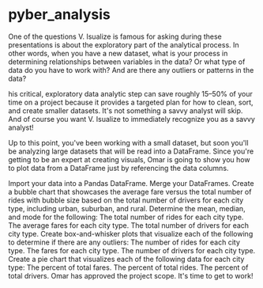 # pyber_analysis

One of the questions V. Isualize is famous for asking during these presentations is about the exploratory part of the analytical process. In other words, when you have a new dataset, what is your process in determining relationships between variables in the data? Or what type of data do you have to work with? And are there any outliers or patterns in the data?

his critical, exploratory data analytic step can save roughly 15–50% of your time on a project because it provides a targeted plan for how to clean, sort, and create smaller datasets. It's not something a savvy analyst will skip. And of course you want V. Isualize to immediately recognize you as a savvy analyst!


Up to this point, you've been working with a small dataset, but soon you'll be analyzing large datasets that will be read into a DataFrame. Since you're getting to be an expert at creating visuals, Omar is going to show you how to plot data from a DataFrame just by referencing the data columns.

Import your data into a Pandas DataFrame.
Merge your DataFrames.
Create a bubble chart that showcases the average fare versus the total number of rides with bubble size based on the total number of drivers for each city type, including urban, suburban, and rural.
Determine the mean, median, and mode for the following:
The total number of rides for each city type.
The average fares for each city type.
The total number of drivers for each city type.
Create box-and-whisker plots that visualize each of the following to determine if there are any outliers:
The number of rides for each city type.
The fares for each city type.
The number of drivers for each city type.
Create a pie chart that visualizes each of the following data for each city type:
The percent of total fares.
The percent of total rides.
The percent of total drivers.
Omar has approved the project scope. It's time to get to work!
